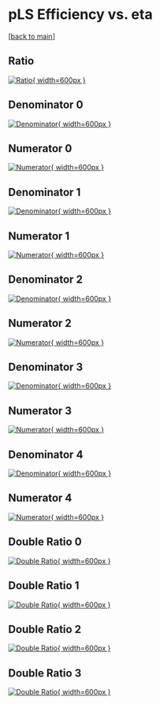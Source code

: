 # pLS Efficiency vs. eta

[[back to main](./)]



## Ratio

[![Ratio](../mtv/var/pLS_loweta_321_1_eff_eta.png){ width=600px }](../mtv/var/pLS_loweta_321_1_eff_eta.pdf)

## Denominator 0

[![Denominator](../mtv/den/pLS_loweta_321_1_eff_eta_den0.png){ width=600px }](../mtv/den/pLS_loweta_321_1_eff_eta_den0.pdf)

## Numerator 0

[![Numerator](../mtv/num/pLS_loweta_321_1_eff_eta_num0.png){ width=600px }](../mtv/num/pLS_loweta_321_1_eff_eta_num0.pdf)

## Denominator 1

[![Denominator](../mtv/den/pLS_loweta_321_1_eff_eta_den1.png){ width=600px }](../mtv/den/pLS_loweta_321_1_eff_eta_den1.pdf)

## Numerator 1

[![Numerator](../mtv/num/pLS_loweta_321_1_eff_eta_num1.png){ width=600px }](../mtv/num/pLS_loweta_321_1_eff_eta_num1.pdf)

## Denominator 2

[![Denominator](../mtv/den/pLS_loweta_321_1_eff_eta_den2.png){ width=600px }](../mtv/den/pLS_loweta_321_1_eff_eta_den2.pdf)

## Numerator 2

[![Numerator](../mtv/num/pLS_loweta_321_1_eff_eta_num2.png){ width=600px }](../mtv/num/pLS_loweta_321_1_eff_eta_num2.pdf)

## Denominator 3

[![Denominator](../mtv/den/pLS_loweta_321_1_eff_eta_den3.png){ width=600px }](../mtv/den/pLS_loweta_321_1_eff_eta_den3.pdf)

## Numerator 3

[![Numerator](../mtv/num/pLS_loweta_321_1_eff_eta_num3.png){ width=600px }](../mtv/num/pLS_loweta_321_1_eff_eta_num3.pdf)

## Denominator 4

[![Denominator](../mtv/den/pLS_loweta_321_1_eff_eta_den4.png){ width=600px }](../mtv/den/pLS_loweta_321_1_eff_eta_den4.pdf)

## Numerator 4

[![Numerator](../mtv/num/pLS_loweta_321_1_eff_eta_num4.png){ width=600px }](../mtv/num/pLS_loweta_321_1_eff_eta_num4.pdf)

## Double Ratio 0

[![Double Ratio](../mtv/ratio/pLS_loweta_321_1_eff_eta_ratio0.png){ width=600px }](../mtv/ratio/pLS_loweta_321_1_eff_eta_ratio0.pdf)

## Double Ratio 1

[![Double Ratio](../mtv/ratio/pLS_loweta_321_1_eff_eta_ratio1.png){ width=600px }](../mtv/ratio/pLS_loweta_321_1_eff_eta_ratio1.pdf)

## Double Ratio 2

[![Double Ratio](../mtv/ratio/pLS_loweta_321_1_eff_eta_ratio2.png){ width=600px }](../mtv/ratio/pLS_loweta_321_1_eff_eta_ratio2.pdf)

## Double Ratio 3

[![Double Ratio](../mtv/ratio/pLS_loweta_321_1_eff_eta_ratio3.png){ width=600px }](../mtv/ratio/pLS_loweta_321_1_eff_eta_ratio3.pdf)

